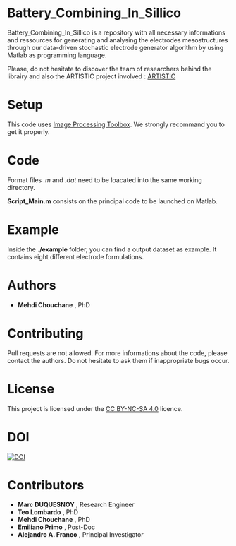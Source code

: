 Battery_Combining_In_Sillico
========================================================

Battery_Combining_In_Sillico is a repository with all necessary
informations and ressources for generating and analysing the electrodes mesostructures through our data-driven stochastic
 electrode generator algorithm by using Matlab as programming language.

Please, do not hesitate to discover the team of researchers behind the librairy and also the ARTISTIC project
 involved : [ARTISTIC](https://www.u-picardie.fr/erc-artistic/?L=0)


Setup
========================================================
This code uses [Image Processing Toolbox](https://fr.mathworks.com/products/image.html).
We strongly recommand you to get it properly.


Code
========================================================
Format files _.m_ and _.dat_ need to be loacated into the same working
directory.

**Script_Main.m** consists on the principal code to be launched on Matlab.


Example
========================================================
Inside the **./example** folder, you can find a output dataset as example.
It contains eight different electrode formulations.


 Authors
 ========================================================
  - **Mehdi Chouchane** , PhD
  
 Contributing 
========================================================

Pull requests are not allowed. For more informations about the code, please
 contact the authors.
 Do not hesitate to ask them if inappropriate bugs occur.
 
 
 License
========================================================

This project is licensed under the [CC BY-NC-SA 4.0](https://creativecommons.org/licenses/by-nc-sa/4.0/) licence.

DOI
========================================================
[![DOI](https://zenodo.org/badge/DOI/10.5281/zenodo.3901459.svg)](https://doi.org/10.5281/zenodo.3901459)



Contributors
========================================================
- **Marc DUQUESNOY** , Research Engineer
- **Teo Lombardo** , PhD 
- **Mehdi Chouchane** , PhD
- **Emiliano Primo** , Post-Doc
- **Alejandro A. Franco** , Principal Investigator